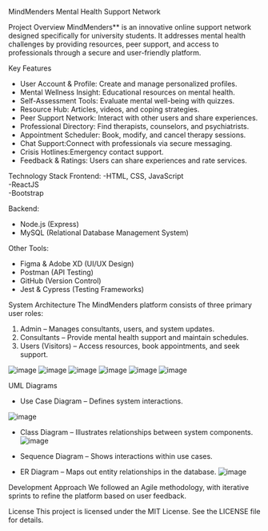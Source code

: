 MindMenders Mental Health Support Network

Project Overview
MindMenders** is an innovative online support network designed specifically for university students. It addresses mental health challenges by providing resources, peer support, and access to professionals through a secure and user-friendly platform.  

 Key Features
- User Account & Profile: Create and manage personalized profiles.  
- Mental Wellness Insight: Educational resources on mental health.  
- Self-Assessment Tools: Evaluate mental well-being with quizzes.  
- Resource Hub: Articles, videos, and coping strategies.  
- Peer Support Network: Interact with other users and share experiences.  
- Professional Directory: Find therapists, counselors, and psychiatrists.  
- Appointment Scheduler: Book, modify, and cancel therapy sessions.  
- Chat Support:Connect with professionals via secure messaging.  
- Crisis Hotlines:Emergency contact support.  
- Feedback & Ratings: Users can share experiences and rate services.  

 Technology Stack
 Frontend: 
-HTML, CSS, JavaScript  
-ReactJS  
-Bootstrap  

 Backend: 
- Node.js (Express)  
- MySQL (Relational Database Management System)  

 Other Tools: 
- Figma & Adobe XD (UI/UX Design)  
- Postman (API Testing)  
- GitHub (Version Control)  
- Jest & Cypress (Testing Frameworks)  

System Architecture
The MindMenders platform consists of three primary user roles:  
1. Admin – Manages consultants, users, and system updates.  
2. Consultants – Provide mental health support and maintain schedules.  
3. Users (Visitors) – Access resources, book appointments, and seek support.

                    
![image](https://github.com/user-attachments/assets/2fb2f7ca-13cd-41b8-b1e9-38e14c412193)
![image](https://github.com/user-attachments/assets/3d7beaef-cc99-4613-9cb0-9472c2e63ec6)
![image](https://github.com/user-attachments/assets/a7fcab23-54f5-4d5d-9c4c-856752ddf29c)
![image](https://github.com/user-attachments/assets/ee49d4de-12e6-4040-8c60-8136762c28c4)
![image](https://github.com/user-attachments/assets/c0adb263-d92d-4b06-b638-e533d121ff4c)
![image](https://github.com/user-attachments/assets/0b9f5bc3-6719-46ef-ab3e-95bc6a1dc327)







  UML Diagrams
  
- Use Case Diagram – Defines system interactions.
  
 ![image](https://github.com/user-attachments/assets/d078d728-5ac6-4338-b316-a2b02725a697)

- Class Diagram – Illustrates relationships between system components.
![image](https://github.com/user-attachments/assets/790e39c4-1b0e-41f7-bc53-aff10170a043)

    
- Sequence Diagram – Shows interactions within use cases.  
- ER Diagram – Maps out entity relationships in the database.
![image](https://github.com/user-attachments/assets/be961ab4-dd61-4e8a-b1f8-28d983cb23e3)


Development Approach
We followed an Agile methodology, with iterative sprints to refine the platform based on user feedback.  

License
This project is licensed under the MIT License. See the LICENSE file for details.
